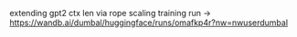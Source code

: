 extending gpt2 ctx len via rope scaling
training run -> https://wandb.ai/dumbal/huggingface/runs/omafkp4r?nw=nwuserdumbal

